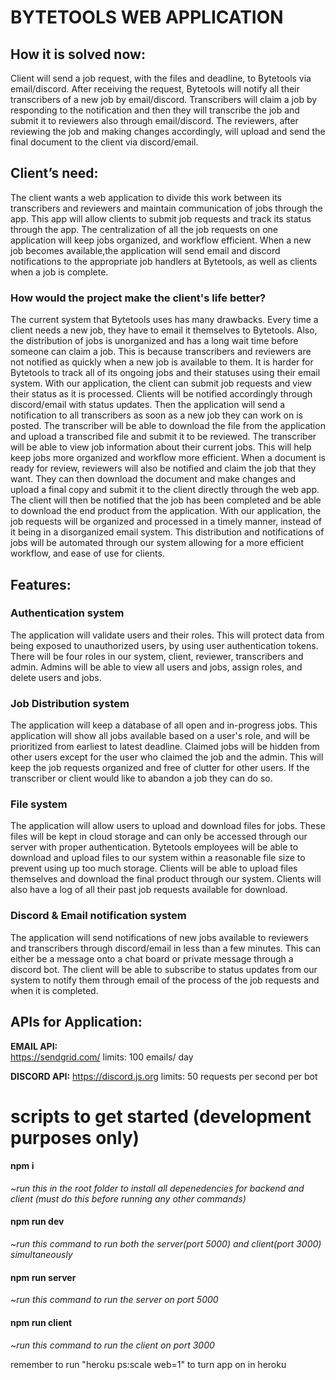 # BYTETOOLS WEB APPLICATION

## How it is solved now:
Client will send a job request, with the files and deadline, to Bytetools via email/discord. After receiving the request, Bytetools will notify all their transcribers of a new job by email/discord. Transcribers will claim a job by responding to the notification and then they will transcribe the job and submit it to reviewers also through email/discord. The reviewers, after reviewing the job and making changes accordingly, will upload and send the final document to the client via discord/email.

## Client’s need:
The client wants a web application to divide this work between its transcribers and reviewers and maintain communication of jobs through the app. This app will allow clients to submit job requests and track its status through the app. The centralization of all the job requests on one application will keep jobs organized, and workflow efficient. When a new job becomes available,the application will send email and discord notifications to the appropriate job handlers at Bytetools, as well as clients when a job is complete.

### How would the project make the client's life better?

The current system that Bytetools uses has many drawbacks. Every time a client needs a new job, they have to email it themselves to Bytetools. Also, the distribution of jobs is unorganized and has a long wait time before someone can claim a job. This is because transcribers and reviewers are not notified as quickly when a new job is available to them. It is harder for Bytetools to track all of its ongoing jobs and their statuses using their email system. 
With our application, the client can submit job requests and view their status as it is processed. Clients will be notified accordingly through discord/email with status updates. Then the application will send a notification to all transcribers as soon as a new job they can work on is posted. The transcriber will be able to download the file from the application and upload a transcribed file and submit it to be reviewed. The transcriber will be able to view job information about their current jobs. This will help keep jobs more organized and workflow more efficient. When a document is ready for review, reviewers will also be notified and claim the job that they want. They can then download the document and make changes and upload a final copy and submit it to the client directly through the web app. The client will then be notified that the job has been completed and be able to download the end product from the application. With our application, the job requests will be organized and processed in a timely manner, instead of it being in a disorganized email system. This distribution and notifications of jobs will be automated through our system allowing for a more efficient workflow, and ease of use for clients.

## Features:

### Authentication system 
The application will validate users and their roles. This will protect data from being exposed to unauthorized users, by using user authentication tokens. There will be four roles in our system, client, reviewer, transcribers and admin. Admins will be able to view all users and jobs, assign roles, and delete users and jobs.
	
### Job Distribution system
The application will keep a database of all open and in-progress jobs. This application will show all jobs available based on a user's role, and will be prioritized from earliest to latest deadline. Claimed jobs will be hidden from other users except for the user who claimed the job and the admin. This will keep the job requests organized and free of clutter for other users. If the transcriber or client would like to abandon a job they can do so.

### File system
The application will allow users to upload and download files for jobs. These files will be kept in  cloud storage and can only be accessed through our server with proper authentication. Bytetools employees will be able to download and upload files to our system within a reasonable file size to prevent using up too much storage. Clients will be able to upload files themselves and download the final product through our system. Clients will also have a log of all their past job requests available for download.

### Discord & Email notification system
The application will send notifications of new jobs available to reviewers and transcribers through discord/email in less than a few minutes. This can either be a message onto a chat board or private message through a discord bot. The client will be able to subscribe to status updates from our system to notify them through email of the process of the job requests and when it is completed.


## APIs for Application:

**EMAIL API:**	
https://sendgrid.com/ 
limits: 100 emails/ day

**DISCORD API:** 
https://discord.js.org
limits: 50 requests per second per bot

# scripts to get started (development purposes only)
#### npm i
*~run this in the root folder to install all depenedencies for backend and client (must do this before running any other commands)*
#### npm run dev
*~run this command to run both the server(port 5000) and client(port 3000) simultaneously* 
#### npm run server
*~run this command to run the server on port 5000*
#### npm run client
*~run this command to run the client on port 3000*

remember to run "heroku ps:scale web=1" to turn app on in heroku
